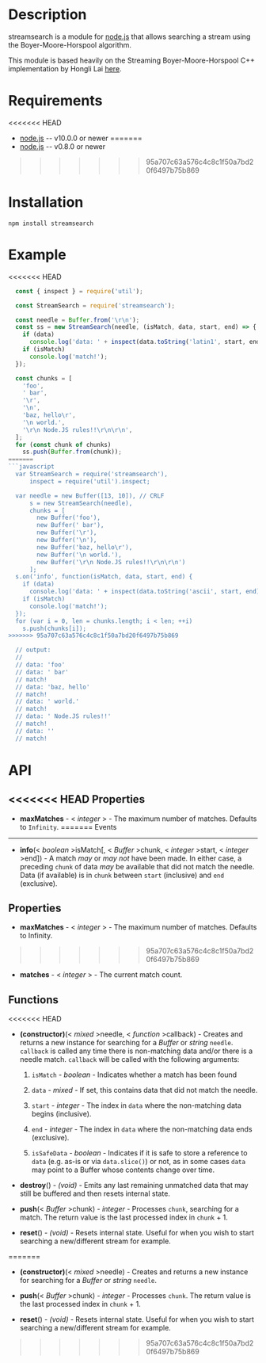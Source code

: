 Description
===========

streamsearch is a module for [node.js](http://nodejs.org/) that allows searching a stream using the Boyer-Moore-Horspool algorithm.

This module is based heavily on the Streaming Boyer-Moore-Horspool C++ implementation by Hongli Lai [here](https://github.com/FooBarWidget/boyer-moore-horspool).


Requirements
============

<<<<<<< HEAD
* [node.js](http://nodejs.org/) -- v10.0.0 or newer
=======
* [node.js](http://nodejs.org/) -- v0.8.0 or newer
>>>>>>> 95a707c63a576c4c8c1f50a7bd20f6497b75b869


Installation
============

    npm install streamsearch

Example
=======

<<<<<<< HEAD
```js
  const { inspect } = require('util');

  const StreamSearch = require('streamsearch');

  const needle = Buffer.from('\r\n');
  const ss = new StreamSearch(needle, (isMatch, data, start, end) => {
    if (data)
      console.log('data: ' + inspect(data.toString('latin1', start, end)));
    if (isMatch)
      console.log('match!');
  });

  const chunks = [
    'foo',
    ' bar',
    '\r',
    '\n',
    'baz, hello\r',
    '\n world.',
    '\r\n Node.JS rules!!\r\n\r\n',
  ];
  for (const chunk of chunks)
    ss.push(Buffer.from(chunk));
=======
```javascript
  var StreamSearch = require('streamsearch'),
      inspect = require('util').inspect;

  var needle = new Buffer([13, 10]), // CRLF
      s = new StreamSearch(needle),
      chunks = [
        new Buffer('foo'),
        new Buffer(' bar'),
        new Buffer('\r'),
        new Buffer('\n'),
        new Buffer('baz, hello\r'),
        new Buffer('\n world.'),
        new Buffer('\r\n Node.JS rules!!\r\n\r\n')
      ];
  s.on('info', function(isMatch, data, start, end) {
    if (data)
      console.log('data: ' + inspect(data.toString('ascii', start, end)));
    if (isMatch)
      console.log('match!');
  });
  for (var i = 0, len = chunks.length; i < len; ++i)
    s.push(chunks[i]);
>>>>>>> 95a707c63a576c4c8c1f50a7bd20f6497b75b869

  // output:
  //
  // data: 'foo'
  // data: ' bar'
  // match!
  // data: 'baz, hello'
  // match!
  // data: ' world.'
  // match!
  // data: ' Node.JS rules!!'
  // match!
  // data: ''
  // match!
```


API
===

<<<<<<< HEAD
Properties
----------

* **maxMatches** - < _integer_ > - The maximum number of matches. Defaults to `Infinity`.
=======
Events
------

* **info**(< _boolean_ >isMatch[, < _Buffer_ >chunk, < _integer_ >start, < _integer_ >end]) - A match _may_ or _may not_ have been made. In either case, a preceding `chunk` of data _may_ be available that did not match the needle. Data (if available) is in `chunk` between `start` (inclusive) and `end` (exclusive).


Properties
----------

* **maxMatches** - < _integer_ > - The maximum number of matches. Defaults to Infinity.
>>>>>>> 95a707c63a576c4c8c1f50a7bd20f6497b75b869

* **matches** - < _integer_ > - The current match count.


Functions
---------

<<<<<<< HEAD
* **(constructor)**(< _mixed_ >needle, < _function_ >callback) - Creates and returns a new instance for searching for a _Buffer_ or _string_ `needle`. `callback` is called any time there is non-matching data and/or there is a needle match. `callback` will be called with the following arguments:

  1. `isMatch` - _boolean_ - Indicates whether a match has been found

  2. `data` - _mixed_ - If set, this contains data that did not match the needle.

  3. `start` - _integer_ - The index in `data` where the non-matching data begins (inclusive).

  4. `end` - _integer_ - The index in `data` where the non-matching data ends (exclusive).

  5. `isSafeData` - _boolean_ - Indicates if it is safe to store a reference to `data` (e.g. as-is or via `data.slice()`) or not, as in some cases `data` may point to a Buffer whose contents change over time.

* **destroy**() - _(void)_ - Emits any last remaining unmatched data that may still be buffered and then resets internal state.

* **push**(< _Buffer_ >chunk) - _integer_ - Processes `chunk`, searching for a match. The return value is the last processed index in `chunk` + 1.

* **reset**() - _(void)_ - Resets internal state. Useful for when you wish to start searching a new/different stream for example.

=======
* **(constructor)**(< _mixed_ >needle) - Creates and returns a new instance for searching for a _Buffer_ or _string_ `needle`.

* **push**(< _Buffer_ >chunk) - _integer_ - Processes `chunk`. The return value is the last processed index in `chunk` + 1.

* **reset**() - _(void)_ - Resets internal state. Useful for when you wish to start searching a new/different stream for example.
>>>>>>> 95a707c63a576c4c8c1f50a7bd20f6497b75b869
